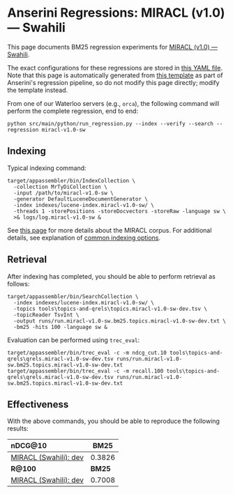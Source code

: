 # Anserini Regressions: MIRACL (v1.0) &mdash; Swahili

This page documents BM25 regression experiments for [MIRACL (v1.0) &mdash; Swahili](https://github.com/project-miracl/miracl).

The exact configurations for these regressions are stored in [this YAML file](../../src/main/resources/regression/miracl-v1.0-sw.yaml).
Note that this page is automatically generated from [this template](../../src/main/resources/docgen/templates/miracl-v1.0-sw.template) as part of Anserini's regression pipeline, so do not modify this page directly; modify the template instead.

From one of our Waterloo servers (e.g., `orca`), the following command will perform the complete regression, end to end:

```
python src/main/python/run_regression.py --index --verify --search --regression miracl-v1.0-sw
```

## Indexing

Typical indexing command:

```
target/appassembler/bin/IndexCollection \
  -collection MrTyDiCollection \
  -input /path/to/miracl-v1.0-sw \
  -generator DefaultLuceneDocumentGenerator \
  -index indexes/lucene-index.miracl-v1.0-sw/ \
  -threads 1 -storePositions -storeDocvectors -storeRaw -language sw \
  >& logs/log.miracl-v1.0-sw &
```

See [this page](https://github.com/project-miracl/miracl) for more details about the MIRACL corpus.
For additional details, see explanation of [common indexing options](../../docs/common-indexing-options.md).

## Retrieval

After indexing has completed, you should be able to perform retrieval as follows:

```
target/appassembler/bin/SearchCollection \
  -index indexes/lucene-index.miracl-v1.0-sw/ \
  -topics tools\topics-and-qrels\topics.miracl-v1.0-sw-dev.tsv \
  -topicReader TsvInt \
  -output runs/run.miracl-v1.0-sw.bm25.topics.miracl-v1.0-sw-dev.txt \
  -bm25 -hits 100 -language sw &
```

Evaluation can be performed using `trec_eval`:

```
target/appassembler/bin/trec_eval -c -m ndcg_cut.10 tools\topics-and-qrels\qrels.miracl-v1.0-sw-dev.tsv runs/run.miracl-v1.0-sw.bm25.topics.miracl-v1.0-sw-dev.txt
target/appassembler/bin/trec_eval -c -m recall.100 tools\topics-and-qrels\qrels.miracl-v1.0-sw-dev.tsv runs/run.miracl-v1.0-sw.bm25.topics.miracl-v1.0-sw-dev.txt
```

## Effectiveness

With the above commands, you should be able to reproduce the following results:

| **nDCG@10**                                                                                                  | **BM25**  |
|:-------------------------------------------------------------------------------------------------------------|-----------|
| [MIRACL (Swahili): dev](https://github.com/project-miracl/miracl)                                            | 0.3826    |
| **R@100**                                                                                                    | **BM25**  |
| [MIRACL (Swahili): dev](https://github.com/project-miracl/miracl)                                            | 0.7008    |
